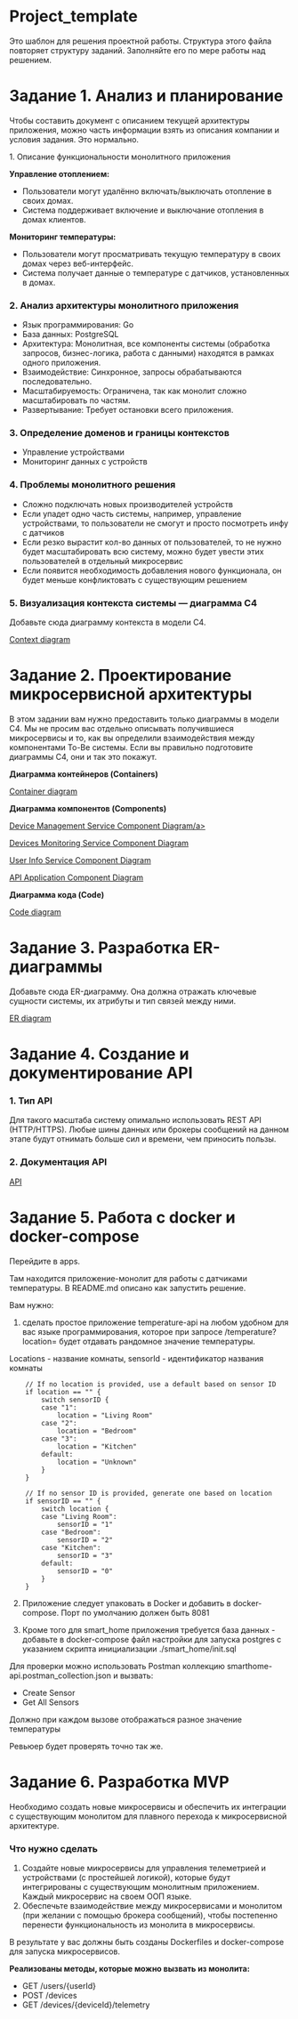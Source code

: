 # Project_template

Это шаблон для решения проектной работы. Структура этого файла повторяет структуру заданий. Заполняйте его по мере работы над решением.

# Задание 1. Анализ и планирование

<aside>

Чтобы составить документ с описанием текущей архитектуры приложения, можно часть информации взять из описания компании и условия задания. Это нормально.

</aside

### 1. Описание функциональности монолитного приложения

**Управление отоплением:**

- Пользователи могут удалённо включать/выключать отопление в своих домах.
- Система поддерживает включение и выключание отопления в домах клиентов.

**Мониторинг температуры:**

- Пользователи могут просматривать текущую температуру в своих домах через веб-интерфейс.
- Система получает данные о температуре с датчиков, установленных в домах.

### 2. Анализ архитектуры монолитного приложения

- Язык программирования: Go
- База данных: PostgreSQL
- Архитектура: Монолитная, все компоненты системы (обработка запросов, бизнес-логика, работа с данными) находятся в рамках одного приложения.
- Взаимодействие: Синхронное, запросы обрабатываются последовательно.
- Масштабируемость: Ограничена, так как монолит сложно масштабировать по частям.
- Развертывание: Требует остановки всего приложения.
### 3. Определение доменов и границы контекстов

- Управление устройствами
- Мониторинг данных с устройств

### **4. Проблемы монолитного решения**

- Сложно подключать новых производителей устройств
- Если упадет одно часть системы, например, управление устройствами, то пользователи не смогут и просто посмотреть инфу с датчиков
- Если резко вырастит кол-во данных от пользователей, то не нужно будет масштабировать всю систему, можно будет увести этих пользователей в отдельный микросервис
- Если появится необходимость добавления нового функционала, он будет меньше конфликтовать с существующим решением

### 5. Визуализация контекста системы — диаграмма С4

Добавьте сюда диаграмму контекста в модели C4.

<a href="/MyContext.puml">Context diagram</a>

# Задание 2. Проектирование микросервисной архитектуры

В этом задании вам нужно предоставить только диаграммы в модели C4. Мы не просим вас отдельно описывать получившиеся микросервисы и то, как вы определили взаимодействия между компонентами To-Be системы. Если вы правильно подготовите диаграммы C4, они и так это покажут.

**Диаграмма контейнеров (Containers)**

<a href="/MyContainer.puml">Container diagram</a>

**Диаграмма компонентов (Components)**

<a href="/Device Management Service Component Diagram.puml">Device Management Service Component Diagram/a>

<a href="/Devices Monitoring Service Component Diagram.puml">Devices Monitoring Service Component Diagram</a>

<a href="/User Info Service Component Diagram.puml">User Info Service Component Diagram</a>

<a href="/API Application Component Diagram.puml">API Application Component Diagram</a>


**Диаграмма кода (Code)**

<a href="/MyCode.puml">Code diagram</a>


# Задание 3. Разработка ER-диаграммы

Добавьте сюда ER-диаграмму. Она должна отражать ключевые сущности системы, их атрибуты и тип связей между ними.

<a href="/MyER.puml">ER diagram</a>

# Задание 4. Создание и документирование API

### 1. Тип API

Для такого масштаба систему опимально использовать REST API (HTTP/HTTPS). Любые шины данных или брокеры сообщений на данном этапе будут отнимать больше сил и времени, чем приносить пользы.

### 2. Документация API

<a href="/API.yaml">API</a>

# Задание 5. Работа с docker и docker-compose

Перейдите в apps.

Там находится приложение-монолит для работы с датчиками температуры. В README.md описано как запустить решение.

Вам нужно:

1) сделать простое приложение temperature-api на любом удобном для вас языке программирования, которое при запросе /temperature?location= будет отдавать рандомное значение температуры.

Locations - название комнаты, sensorId - идентификатор названия комнаты

```
	// If no location is provided, use a default based on sensor ID
	if location == "" {
		switch sensorID {
		case "1":
			location = "Living Room"
		case "2":
			location = "Bedroom"
		case "3":
			location = "Kitchen"
		default:
			location = "Unknown"
		}
	}

	// If no sensor ID is provided, generate one based on location
	if sensorID == "" {
		switch location {
		case "Living Room":
			sensorID = "1"
		case "Bedroom":
			sensorID = "2"
		case "Kitchen":
			sensorID = "3"
		default:
			sensorID = "0"
		}
	}
```

2) Приложение следует упаковать в Docker и добавить в docker-compose. Порт по умолчанию должен быть 8081

3) Кроме того для smart_home приложения требуется база данных - добавьте в docker-compose файл настройки для запуска postgres с указанием скрипта инициализации ./smart_home/init.sql

Для проверки можно использовать Postman коллекцию smarthome-api.postman_collection.json и вызвать:

- Create Sensor
- Get All Sensors

Должно при каждом вызове отображаться разное значение температуры

Ревьюер будет проверять точно так же.
# **Задание 6. Разработка MVP**

Необходимо создать новые микросервисы и обеспечить их интеграции с существующим монолитом для плавного перехода к микросервисной архитектуре. 

### **Что нужно сделать**

1. Создайте новые микросервисы для управления телеметрией и устройствами (с простейшей логикой), которые будут интегрированы с существующим монолитным приложением. Каждый микросервис на своем ООП языке.
2. Обеспечьте взаимодействие между микросервисами и монолитом (при желании с помощью брокера сообщений), чтобы постепенно перенести функциональность из монолита в микросервисы. 

В результате у вас должны быть созданы Dockerfiles и docker-compose для запуска микросервисов. 

**Реализованы методы, которые можно вызвать из монолита:**
- GET /users/{userId}
- POST /devices
- GET /devices/{deviceId}/telemetry